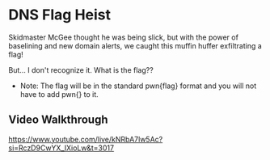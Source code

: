 # DNS Flag Heist

Skidmaster McGee thought he was being slick, but with the power of baselining and new domain alerts, we caught this muffin huffer exfiltrating a flag!

But... I don't recognize it. What is the flag??

- Note: The flag will be in the standard pwn{flag} format and you will not have to add pwn{} to it.

## Video Walkthrough

https://www.youtube.com/live/kNRbA7lw5Ac?si=RczD9CwYX_IXioLw&t=3017